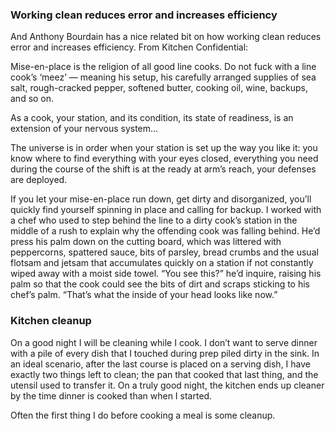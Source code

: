 
### Working clean reduces error and increases efficiency
And Anthony Bourdain has a nice related bit on how working clean reduces error and increases efficiency. From Kitchen Confidential:

Mise-en-place is the religion of all good line cooks. Do not fuck with a line cook’s ‘meez’ — meaning his setup, his carefully arranged supplies of sea salt, rough-cracked pepper, softened butter, cooking oil, wine, backups, and so on.

As a cook, your station, and its condition, its state of readiness, is an extension of your nervous system...

The universe is in order when your station is set up the way you like it: you know where to find everything with your eyes closed, everything you need during the course of the shift is at the ready at arm’s reach, your defenses are deployed.

If you let your mise-en-place run down, get dirty and disorganized, you’ll quickly find yourself spinning in place and calling for backup. I worked with a chef who used to step behind the line to a dirty cook’s station in the middle of a rush to explain why the offending cook was falling behind. He’d press his palm down on the cutting board, which was littered with peppercorns, spattered sauce, bits of parsley, bread crumbs and the usual flotsam and jetsam that accumulates quickly on a station if not constantly wiped away with a moist side towel. “You see this?” he’d inquire, raising his palm so that the cook could see the bits of dirt and scraps sticking to his chef’s palm. “That’s what the inside of your head looks like now.”

### Kitchen cleanup
On a good night I will be cleaning while I cook. I don’t want to serve dinner with a pile of every dish that I touched during prep piled dirty in the sink. In an ideal scenario, after the last course is placed on a serving dish, I have exactly two things left to clean; the pan that cooked that last thing, and the utensil used to transfer it.
On a truly good night, the kitchen ends up cleaner by the time dinner is cooked than when I started.

Often the first thing I do before cooking a meal is some cleanup.




